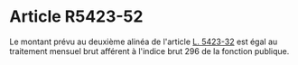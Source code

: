 # Article R5423-52

  
Le montant prévu au deuxième alinéa de l'article [L. 5423-32][1] est égal au traitement mensuel brut afférent à l'indice brut 296 de la fonction publique.

 [1]: /affichCodeArticle.do?cidTexte=LEGITEXT000006072050&idArticle=LEGIARTI000006903878&dateTexte=&categorieLien=cid